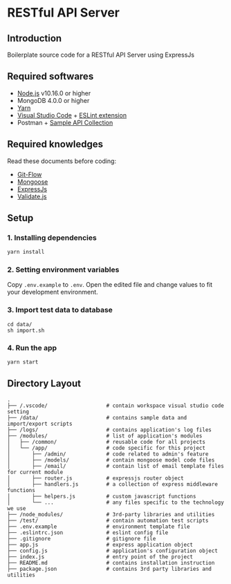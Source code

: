 # RESTful API Server

## Introduction

Boilerplate source code for a RESTful API Server using ExpressJs

## Required softwares

- [Node.js](https://nodejs.org/) v10.16.0 or higher
- MongoDB 4.0.0 or higher
- [Yarn](https://yarnpkg.com/)
- [Visual Studio Code](https://code.visualstudio.com/) + [ESLint extension](https://marketplace.visualstudio.com/items?itemName=dbaeumer.vscode-eslint)
- Postman + [Sample API Collection](https://www.getpostman.com/collections/63427fe223e1665557dc)

## Required knowledges

Read these documents before coding:

- [Git-Flow](https://danielkummer.github.io/git-flow-cheatsheet/index.html)
- [Mongoose](https://mongoosejs.com/docs/guide.html)
- [ExpressJs](https://expressjs.com/)
- [Validate.js](https://validatejs.org/)

## Setup

### 1. Installing dependencies

``` bash
yarn install
```

### 2. Setting environment variables

Copy `.env.example` to `.env`. Open the edited file and change values to fit your development environment.

### 3. Import test data to database

```
cd data/
sh import.sh
```

### 4. Run the app

``` bash
yarn start
```

## Directory Layout

```
.
├── /.vscode/                   # contain workspace visual studio code setting
├── /data/                      # contains sample data and import/export scripts
├── /logs/                      # contains application's log files
├── /modules/                   # list of application's modules
│   ├── /common/                # reusable code for all projects
│   └── /app/                   # code specific for this project
│       ├── /admin/             # code related to admin's feature
│       ├── /models/            # contain mongoose model code files
│       ├── /email/             # contain list of email template files for current module
│       ├── router.js           # expressjs router object
│       ├── handlers.js         # a collection of express middleware functions
│       ├── helpers.js          # custom javascript functions
│       └── ...                 # any files specific to the technology we use
├── /node_modules/              # 3rd-party libraries and utilities
├── /test/                      # contain automation test scripts
├── .env.example                # environment template file
├── .eslintrc.json              # eslint config file
├── .gitignore                  # gitignore file
├── app.js                      # express application object
├── config.js                   # application's configuration object
├── index.js                    # entry point of the project
├── README.md                   # contains installation instruction
├── package.json                # contains 3rd party libraries and utilities
```
